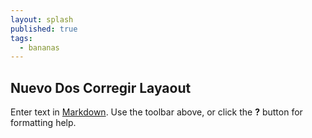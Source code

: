 ```yaml
---
layout: splash
published: true
tags:
  - bananas
---
```

## Nuevo Dos Corregir Layaout

Enter text in [Markdown](http://daringfireball.net/projects/markdown/). Use the toolbar above, or click the **?** button for formatting help.
